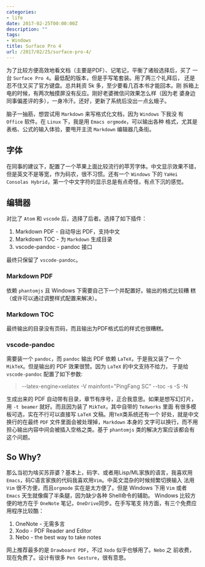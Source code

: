 ```yaml
---
categories:
- life
date: 2017-02-25T00:00:00Z
description: ""
tags:
- Windows
title: Surface Pro 4
url: /2017/02/25/surface-pro-4/
---
```



为了比较方便高效地看文档（主要是PDF）、记笔记，平衡了诸般选择后，买了
一台 `Surface Pro 4`。最低配的版本，但是手写笔套装。用了两三个礼拜后，
还是忍不住又买了官方键盘。总共耗资 5k 多，至少要看几百本书才能回本。刚
拆箱上电的时候，有两次触摸屏没有反应。刚好老婆微信问效果怎么样（因为老
婆身边同事偏差评的多），一身冷汗。还好，更新了系统后没出一点幺蛾子。

脑子一抽筋，想尝试用 `Markdown` 来写格式化文档，因为 `Windows` 下我没
有 `Office` 软件。在 `Linux` 下，我是用 `Emacs orgmode`，可以输出各种
格式，尤其是表格、公式的输入体验，要甩开主流 `Markdown` 编辑器几条街。

## 字体

在同事的建议下，配置了一个苹果上面比较流行的苹芳字体。中文显示效果不错，
但是英文不是等宽，作为码农，很不习惯。还有一个 `Windows` 下的 `YaHei
Consolas Hybrid`，第一个中文字符的显示总是有点奇怪，有点下沉的感觉。

## 编辑器

对比了 `Atom` 和 `vscode` 后，选择了后者。选择了如下插件：

1. Markdown PDF - 自动导出 PDF，支持中文
2. Markdown TOC - 为 `Markdown` 生成目录
3. vscode-pandoc - pandoc 接口

最终只保留了 `vscode-pandoc`。

### Markdown PDF

依赖 `phantomjs` 且 Windows 下需要自己下一个并配置好。输出的格式比较糟
糕（或许可以通过调整样式配置来解决）。

### Markdown TOC

最终输出的目录没有页码，而且输出为PDF格式后的样式也很糟糕。

### vscode-pandoc

需要装一个 `pandoc`，而 `pandoc` 输出 PDF 依赖 `LaTeX`，于是我又装了一
个 `MikTeX`。但是输出的 PDF 效果很赞。因为 `LaTeX` 的中文支持不给力，
于是给 `vscode-pandoc` 配置了如下参数:

> --latex-engine=xelatex -V mainfont="PingFang SC" --toc -s -S -N

生成出来的 PDF 自动带有目录，章节有序号，正合我意思。如果是想写幻灯片，
用 `-t beamer` 就好。而且因为装了 `MikTeX`，其中自带的 `TeXworks` 里面
有很多模板可选，实在不行可以直接写 `LaTeX` 文稿。用`TeX`类系统还有一个
好处，就是中文换行的在最终 `PDF` 文件里面会被处理掉，`Markdown` 本身的
文字可以换行，而不用担心输出内容中间会被插入空格之类。基于 `phantomjs`
类的解决方案应该都会有这个问题。

## So Why?

那么当初为啥买苏菲婆？基本上，码字、或者用Lisp/ML家族的语言，我喜欢用
`Emacs`，码C语言家族的代码我喜欢用`Vim`。中英文混杂的时候频繁切换输入
法用 `Vim` 很不方便，而且`orgmode` 实在是太方便了。但是 Windows 下用
`Vim` 或者 `Emacs` 天生就像瘸了半条腿，因为缺少各种 Shell命令的辅助。
Windows 比较方便的地方在于 `OneNote` 笔记，`OneDrive`同步。在手写笔支
持方面，有三个免费应用程序比较酷：

1. OneNote - 无需多言
2. Xodo - PDF Reader and Editor
3. Nebo - the best way to take notes

网上推荐最多的是 `Drawboard PDF`，不过 `Xodo` 似乎也够用了。`Nebo` 之
前收费，现在免费了。设计有很多 `Pen Gesture`，很有意思。
